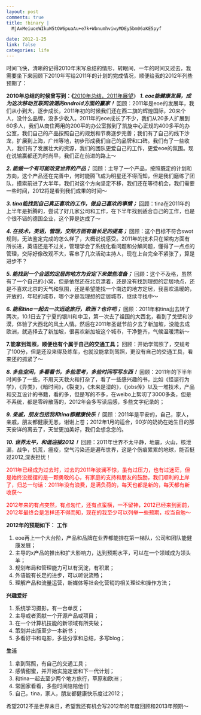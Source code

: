 ```yaml
--- 
layout: post
comments: true
title: !binary |
  MjAxMeiuoeWIkuW5tOW6puaAu+e7k+WbnumhviwyMDEy5bm06aKE5pyf

date: 2012-1-25
link: false
categories: life
---
```

时间飞快，清晰的记得2010年末写总结的情形，转眼间，一年的时间又过去，我需要坐下来回顾下2010年写给2011年的计划的完成情况，顺便给我的2012年列些预期了：

<strong>2010年总结的时候曾写到：《</strong><a href="http://www.iceskysl.com/?p=827" target="_blank">2010年总结，2011年展望</a>》
<strong><em>1. eoe能健康发展，成为这次移动互联网浪潮的android方面的赢家！</em></strong>
回顾：2011年是eoe的发展年，我们从小到大，逐步成长，2011年初的时候我们还在西二旗的辉煌国际，20来个人，没什么品牌，没多少收入。2011年的eoe成长了不少，我们从20多人扩展到60多人，我们从商住两用的200平的办公室搬到了凯旋中心正规的400多平的办公室，我们自己的产品按照自己的规划和节奏逐步完善；我们有了自己的线下沙龙，扩展到上海，广州等地，初步形成我们自己的品牌和口碑。我们有了一些收入，我们有了发展壮大的资源，我们的团队更爱自己的工作，更爱eoe的氛围。现在说输赢都还为时尚早，我们正在前进的路上～

<strong><em>2. 能做一个有可能改变世界的产品；</em></strong>
回顾：主导了一个产品，按照既定的计划和方向，这个产品还在完善中，何时能腾飞成为明星还不得而知，但是我们磨练了团队，摸索前进了大半年，我们对这个方向坚定不移，我们还在等待机会，我们需要一些时间，2012将是看到我们成果的时间～

<strong><em>3. tina能找到自己真正喜欢的工作，做自己喜欢的事情；</em></strong>
回顾：tina在2011年的上半年是折腾的，尝试了好几家公司和工作，在下半年找到适合自己的工作，也是个很不错的德国企业，这个算是达成了～

<strong><em>4. 在技术，英语，管理，交际方面有着长足的提高；</em></strong>
回顾：这个目标不符合swot规则，无法鉴定完成的怎么样了，大概说说感受。2011年的技术只在架构方面有所长进，英语还是不过关，管理学会了系统化看问题和分解问题，懂得了一点点的管理，交际好像改观不大，客串了几次活动主持人，现在上台完全不紧张了，算是进步不？

<strong><em><!--more-->5. 能找到一个合适的定居的地方为安定下来做些准备；</em></strong>
回顾：这个不及格，虽然有了一个自己的小窝，但是依然还在北京漂着，还是没有找到理想的定居地点，还是不喜欢北京的天气和氛围，还是希望能找一个南边的地方定居，我喜欢温暖的，开放的，年轻的城市，哪个才是我理想的定居城市，继续寻找中～

<em><strong>6. 能和tina一起去一次远途旅行，欧洲？也许吧；</strong></em>
回顾：2011年和tina出去转了两次，10.1日去了宁夏的银川和中卫，第一次去了祖国的大西北，看到了戈壁和沙漠，体验了大西北的风土人情。然后在2011年圣诞节前夕去了新加坡，没能去成欧洲，就选择去了新加坡，很喜欢新加坡这个城市，干净整齐，气候温暖清新～

<strong>7.能拿到驾照，顺便也有个属于自己的交通工具；</strong>
回顾：开始学驾照了，交规考了100分，但是还没来得及练车，也就没能拿到驾照，更没有自己的交通工具，看来还的抓紧了～

<strong><em>8. 多些空闲，多看看书，多些思考，多些时间写写东西！</em></strong>
回顾：2011年的下半年时间多了一些，不用天天救火和打杂了，看了一些感兴趣的书，比如《怪诞行为学》，《异类》，《暗时间》，《裂变》，《未来是湿的》，《jobs传》以及一堆技术，产品和交互设计的书籍，看的多，但是写的不多，在weibo上絮叨了3000多条，但是不系统，都是零碎散落的，2012年会多写读后感，多些文字纪录的；

<strong><em>9. 亲戚，朋友包括我和tina都健康快乐！</em></strong>
回顾：2011年是平安的，自己，家人，亲戚，朋友都健康无恙，谢谢上苍；2012年1月的适合，90岁的奶奶在她生日的那天安详的离去了，天堂更加美好，我们会想念您的。

<strong><em>10. 世界太平，和谐迎接2012！</em></strong>
回顾：2011年世界不太平静，地震，火山，核泄漏，战争，饥荒，瘟疫，空气污染还是遍布世界，这是个伤痕累累的地球，能否挺过2012,深表担忧！

<span style="color: #ff0000;">2011年已经成为过去时，过去的2011年波澜不惊，虽有过压力，也有过迷茫，但是始终没摇摆的是一颗勇敢的心，有家庭的支持和朋友的鼓励，我们顺利的上岸了，归总一句话：2011年没有浪费，是满负荷的，每天也都是新的，每天都有新收获～</span>

<span style="color: #ff0000;">2012年来的有点突然，有点匆忙，还有点蛮横，一不留神，2012已经来到面前，2012年最终会是怎样还不得而知，现在的我至少可以列举一些预期，权当自勉～</span>

<strong>2012年的预期如下：</strong>
<strong>工作</strong>
1. eoe再上一个大台阶，产品和品牌在业界都能排在第一梯队，公司和团队能健康发展；
2. 主导的x产品的推出和扩大影响力，达到预期水平，可以在一个领域成为领头羊；
3. 规划布局和管理能力可以有沉淀，有积累；
4. 外语能有长足的进步，可以听说流畅；
5. 理解产品和流量运营，新媒体等社会化营销的相关理论和操作方法；

<strong>兴趣爱好</strong>
1. 系统学习摄影，有一台单反；
2. 主导或者贡献一个开源产品或项目；
3. 在一个计算机技能的新领域有所突破；
4. 策划并出版至少一本新书；
5. 多看好书和电影，多些分享和总结，多写blog；

<strong>生活</strong>
1. 拿到驾照，有自己的交通工具；
2. 感情甜蜜，并开始实施定居和下一代计划；
3. 和tina一起去至少两个地方旅行，草原和欧洲；
4. 常回家看看，多些时间陪陪他们
5. 自己，tina，家人，朋友都健康快乐度过2012；

希望2012不是世界末日，希望我还有机会写2012年的年度回顾和2013年预期～
